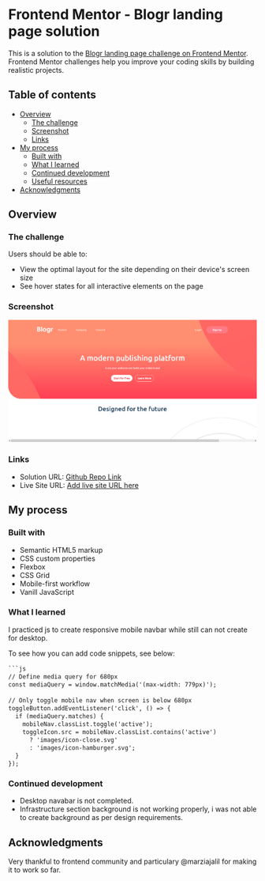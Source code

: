 # Frontend Mentor - Blogr landing page solution

This is a solution to the [Blogr landing page challenge on Frontend Mentor](https://www.frontendmentor.io/challenges/blogr-landing-page-EX2RLAApP). Frontend Mentor challenges help you improve your coding skills by building realistic projects. 

## Table of contents

- [Overview](#overview)
  - [The challenge](#the-challenge)
  - [Screenshot](#screenshot)
  - [Links](#links)
- [My process](#my-process)
  - [Built with](#built-with)
  - [What I learned](#what-i-learned)
  - [Continued development](#continued-development)
  - [Useful resources](#useful-resources)
- [Acknowledgments](#acknowledgments)


## Overview

### The challenge

Users should be able to:

- View the optimal layout for the site depending on their device's screen size
- See hover states for all interactive elements on the page

### Screenshot

![Screenshot](./screenshot.png)


### Links

- Solution URL: [Github Repo Link](https://github.com/qayoommunawar/Bloggr-Fully-Responsive-Landing-Page)
- Live Site URL: [Add live site URL here](https://your-live-site-url.com)

## My process

### Built with

- Semantic HTML5 markup
- CSS custom properties
- Flexbox
- CSS Grid
- Mobile-first workflow
- Vanill JavaScript


### What I learned

I practiced js to create responsive mobile navbar while still can not create for desktop.

To see how you can add code snippets, see below:


```
```js
// Define media query for 680px
const mediaQuery = window.matchMedia('(max-width: 779px)');

// Only toggle mobile nav when screen is below 680px
toggleButton.addEventListener('click', () => {
  if (mediaQuery.matches) {
    mobileNav.classList.toggle('active');
    toggleIcon.src = mobileNav.classList.contains('active') 
      ? 'images/icon-close.svg' 
      : 'images/icon-hamburger.svg';
  }
});
```



### Continued development

- Desktop navabar is not completed.
- Infrastructure section background is not working properly, i was not able to create background as per design requirements.








## Acknowledgments

Very thankful to frontend community and particulary @marziajalil for making it to work so far. 
